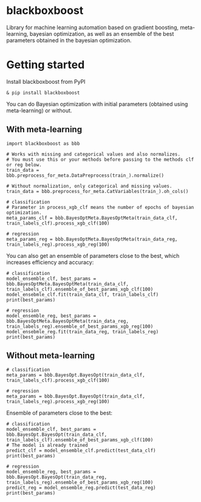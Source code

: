 blackboxboost
===============

Library for machine learning automation based on gradient boosting, meta-learning, 
bayesian optimization, as well as an ensemble of the best parameters obtained in the bayesian optimization.

Getting started
===============

Install blackboxboost from PyPI
```
& pip install blackboxboost
```
You can do Bayesian optimization with initial parameters (obtained using meta-learning) or without.

With meta-learning
------------------
```
import blackboxboost as bbb
```
```
# Works with missing and categorical values and also normalizes.
# You must use this or your methods before passing to the methods clf or reg below.
train_data = bbb.preprocess_for_meta.DataPreprocess(train_).normalize()

# Without normalization, only categorical and missing values.
train_data = bbb.preprocess_for_meta.CatVariables(train_).oh_cols()
```
```
# classification
# Parameter in process_xgb_clf means the number of epochs of bayesian optimization.
meta_params_clf = bbb.BayesOptMeta.BayesOptMeta(train_data_clf, train_labels_clf).process_xgb_clf(100)

# regression
meta_params_reg = bbb.BayesOptMeta.BayesOptMeta(train_data_reg, train_labels_reg).process_xgb_reg(100)
```

You can also get an ensemble of parameters close to the best, which increases efficiency and accuracy:
```
# classification
model_ensemble_clf, best_params = bbb.BayesOptMeta.BayesOptMeta(train_data_clf, train_labels_clf).ensemble_of_best_params_xgb_clf(100)
model_ensebmle_clf.fit(train_data_clf, train_labels_clf)
print(best_params)

# regression
model_ensemble_reg, best_params = bbb.BayesOptMeta.BayesOptMeta(train_data_reg, train_labels_reg).ensemble_of_best_params_xgb_reg(100)
model_ensebmle_reg.fit(train_data_reg, train_labels_reg)
print(best_params)
```
Without meta-learning
---------------------

```
# classification
meta_params = bbb.BayesOpt.BayesOpt(train_data_clf, train_labels_clf).process_xgb_clf(100)

# regression
meta_params = bbb.BayesOpt.BayesOpt(train_data_clf, train_labels_reg).process_xgb_reg(100)
```
Ensemble of parameters close to the best:
```
# classification
model_ensemble_clf, best_params = bbb.BayesOpt.BayesOpt(train_data_clf, train_labels_clf).ensemble_of_best_params_xgb_clf(100)
# The model is already trained
predict_clf = model_ensemble_clf.predict(test_data_clf)
print(best_params)

# regression
model_ensemble_reg, best_params = bbb.BayesOpt.BayesOpt(train_data_reg, train_labels_reg).ensemble_of_best_params_xgb_reg(100)
predict_reg = model_ensemble_reg.predict(test_data_reg)
print(best_params)
```
